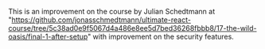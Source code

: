 This is an improvement on the course by Julian Schedtmann at "https://github.com/jonasschmedtmann/ultimate-react-course/tree/5c38ad0e9f5067d4a486e8ee5d7bed36268fbbb8/17-the-wild-oasis/final-1-after-setup" with improvement on the security features.

